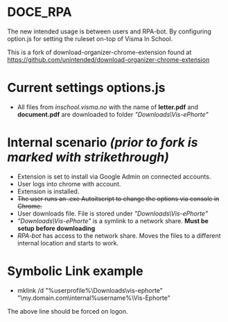 DOCE_RPA
===================================

The new intended usage is between users and RPA-bot.
By configuring option.js for setting the ruleset on-top of Visma In School.

This is a fork of download-organizer-chrome-extension found at https://github.com/unintended/download-organizer-chrome-extension

Current settings options.js
===================================
- All files from *inschool.visma.no* with the name of **letter.pdf** and **document.pdf** are downloaded to folder *"Downloads\Vis-ePhorte"*

Internal scenario *(prior to fork is marked with strikethrough)*
===================================
- Extension is set to install via Google Admin on connected accounts.
- User logs into chrome with account.
- Extension is installed.
- ~~The user runs an .exe Autoitscript to change the options via console in Chrome.~~
- User downloads file. File is stored under *"Downloads\Vis-ePhorte"*
- *"Downloads\Vis-ePhorte"* is a symlink to a network share. **Must be setup before downloading**
- *RPA-bot* has access to the network share. Moves the files to a different internal location and starts to work.

Symbolic Link example
===================================
- mklink /d "%userprofile%\Downloads\vis-ephorte" "\\my.domain.com\internal\%username%\Vis-Ephorte" 

The above line should be forced on logon.
